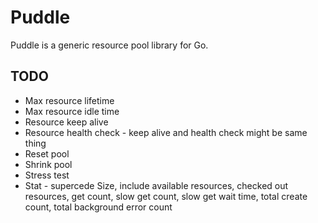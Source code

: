 # Puddle

Puddle is a generic resource pool library for Go.

## TODO

* Max resource lifetime
* Max resource idle time
* Resource keep alive
* Resource health check - keep alive and health check might be same thing
* Reset pool
* Shrink pool
* Stress test
* Stat - supercede Size, include available resources, checked out resources, get count, slow get count, slow get wait time, total create count, total background error count
